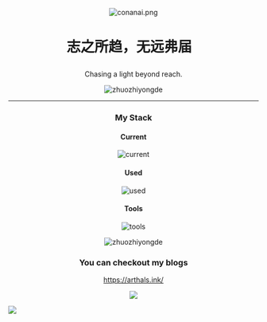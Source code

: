 <div align="center">

![conanai.png](https://s11.ax1x.com/2024/01/02/pijGn6H.png)
  
<div align="center">
  <h1><pre>志之所趋，无远弗届 </pre></h1>
</div>

Chasing a light beyond reach.

<!-- <p align="center"> -->
<!--   <img src="" width="100%" title="Intro Card" alt="Intro Card"> -->
<!-- </p> -->
<p align="center">
  <img src="https://github-readme-stats.vercel.app/api?username=zhuozhiyongde&show_icons=true&theme=radical&title_color=FFE652&text_color=71DFE7&hide_border=1&border_radius=10" alt="zhuozhiyongde">
  </p>


---
### My Stack

#### Current

![current](https://skillicons.dev/icons?i=vue,python,md,nuxtjs,nodejs,figma,ps,js,css,cpp,c&perline=6&theme=dark)

#### Used

![used](https://skillicons.dev/icons?i=mysql,react,r,vim,nginx,cs,ai,ts&perline=6&theme=dark)

#### Tools

![tools](https://skillicons.dev/icons?i=github,vscode,linux,git&perline=6&theme=dark)


<p align="center">
  <img src="https://github-readme-stats.vercel.app/api/top-langs/?username=zhuozhiyongde&layout=compact&hide=html&title_color=FFE652&theme=radical&text_color=71DFE7&hide_border=1&border_radius=10" alt="zhuozhiyongde">
</p>

### You can checkout my blogs
https://arthals.ink/
  
<img src="https://komarev.com/ghpvc/?username=zhuozhiyongde&color=dc143c">
  
</div>

![](https://hit.yhype.me/github/profile?user_id=36695271)
